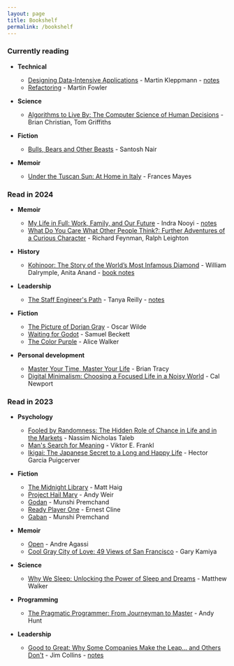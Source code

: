 ```yaml
---
layout: page
title: Bookshelf
permalink: /bookshelf
---
```


### Currently reading

* **Technical**
  * [Designing Data-Intensive Applications](https://www.oreilly.com/library/view/designing-data-intensive-applications/9781491903063/) - Martin Kleppmann - [notes](/ddia)
  * [Refactoring](https://martinfowler.com/books/refactoring.html) - Martin Fowler

* **Science**
  * [Algorithms to Live By: The Computer Science of Human Decisions](https://www.goodreads.com/book/show/25666050-algorithms-to-live-by) - Brian Christian, Tom Griffiths

* **Fiction**
  * [Bulls, Bears and Other Beasts](https://www.goodreads.com/en/book/show/32716919) - Santosh Nair

* **Memoir**
  * [Under the Tuscan Sun: At Home in Italy](https://www.goodreads.com/book/show/480479.Under_the_Tuscan_Sun) - Frances Mayes

### Read in 2024

* **Memoir**
  * [My Life in Full: Work, Family, and Our Future](https://www.goodreads.com/book/show/57499853-my-life-in-full) - Indra Nooyi - [notes](/my-life-in-full)
  * [What Do You Care What Other People Think?: Further Adventures of a Curious Character](https://www.goodreads.com/book/show/35167718-what-do-you-care-what-other-people-think) - Richard Feynman, Ralph Leighton

* **History**
  * [Kohinoor: The Story of the World’s Most Infamous Diamond](https://www.goodreads.com/book/show/33391999-kohinoor) - William Dalrymple, Anita Anand - [book notes](/2024/01/21/kohinoor-book-notes)

* **Leadership**
  * [The Staff Engineer's Path](https://www.oreilly.com/library/view/the-staff-engineers/9781098118723/) - Tanya Reilly - [notes](/staff-engineers-path)

* **Fiction**
  * [The Picture of Dorian Gray](https://www.goodreads.com/book/show/5297.The_Picture_of_Dorian_Gray) - Oscar Wilde
  * [Waiting for Godot](https://www.goodreads.com/book/show/17716.Waiting_for_Godot) - Samuel Beckett
  * [The Color Purple](https://www.goodreads.com/book/show/52892857-the-color-purple) - Alice Walker

* **Personal development**
  * [Master Your Time, Master Your Life](https://www.goodreads.com/book/show/31287110-master-your-time-master-your-life) - Brian Tracy
  * [Digital Minimalism: Choosing a Focused Life in a Noisy World](https://www.goodreads.com/book/show/40672036-digital-minimalism) - Cal Newport

### Read in 2023

* **Psychology**
    * [Fooled by Randomness: The Hidden Role of Chance in Life and in the Markets](https://www.goodreads.com/review/show/366460890) - Nassim Nicholas Taleb
    * [Man's Search for Meaning](https://www.goodreads.com/book/show/4069.Man_s_Search_for_Meaning) - Viktor E. Frankl
    * [Ikigai: The Japanese Secret to a Long and Happy Life](https://www.goodreads.com/book/show/39995046-ikigai) - Hector Garcia Puigcerver

* **Fiction**
  * [The Midnight Library](https://www.goodreads.com/book/show/52578297-the-midnight-library) - Matt Haig
  * [Project Hail Mary](https://www.goodreads.com/book/show/54493401-project-hail-mary) - Andy Weir
  * [Godan](https://www.goodreads.com/book/show/12029149-godan) - Munshi Premchand
  * [Ready Player One](https://www.goodreads.com/book/show/9969571-ready-player-one) - Ernest Cline
  * [Gaban](https://www.goodreads.com/book/show/11692391-gaban) - Munshi Premchand

* **Memoir**
  * [Open](https://www.goodreads.com/book/show/6480781-open) - Andre Agassi
  * [Cool Gray City of Love: 49 Views of San Francisco](https://www.goodreads.com/book/show/18749122-cool-gray-city-of-love) - Gary Kamiya

* **Science**
  * [Why We Sleep: Unlocking the Power of Sleep and Dreams](https://www.goodreads.com/book/show/34466963-why-we-sleep) - Matthew Walker


* **Programming**
  * [The Pragmatic Programmer: From Journeyman to Master](https://www.goodreads.com/book/show/4099.The_Pragmatic_Programmer) - Andy Hunt

* **Leadership**
  * [Good to Great: Why Some Companies Make the Leap... and Others Don't](https://www.goodreads.com/book/show/76865.Good_to_Great) - Jim Collins - [notes](/good-to-great)